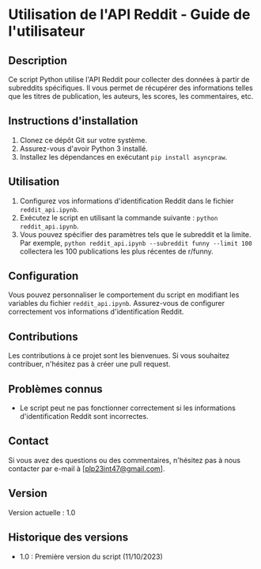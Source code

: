# Utilisation de l'API Reddit - Guide de l'utilisateur

## Description
Ce script Python utilise l'API Reddit pour collecter des données à partir de subreddits spécifiques. Il vous permet de récupérer des informations telles que les titres de publication, les auteurs, les scores, les commentaires, etc.

## Instructions d'installation
1. Clonez ce dépôt Git sur votre système.
2. Assurez-vous d'avoir Python 3 installé.
3. Installez les dépendances en exécutant `pip install asyncpraw`.

## Utilisation
1. Configurez vos informations d'identification Reddit dans le fichier `reddit_api.ipynb`.
2. Exécutez le script en utilisant la commande suivante : `python reddit_api.ipynb`.
3. Vous pouvez spécifier des paramètres tels que le subreddit et la limite. Par exemple, `python reddit_api.ipynb --subreddit funny --limit 100` collectera les 100 publications les plus récentes de r/funny.

## Configuration
Vous pouvez personnaliser le comportement du script en modifiant les variables du fichier `reddit_api.ipynb`. Assurez-vous de configurer correctement vos informations d'identification Reddit.

## Contributions
Les contributions à ce projet sont les bienvenues. Si vous souhaitez contribuer, n'hésitez pas à créer une pull request.

## Problèmes connus
- Le script peut ne pas fonctionner correctement si les informations d'identification Reddit sont incorrectes.


## Contact
Si vous avez des questions ou des commentaires, n'hésitez pas à nous contacter par e-mail à [plp23int47@gmail.com].

## Version
Version actuelle : 1.0

## Historique des versions
- 1.0 : Première version du script (11/10/2023)
